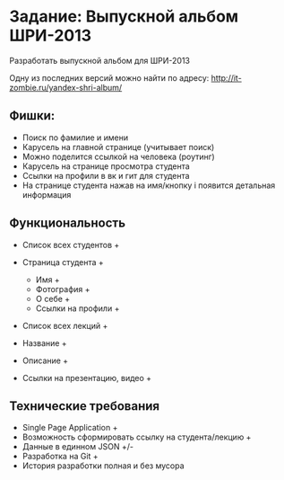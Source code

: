 Задание: Выпускной альбом ШРИ-2013
=========
Разработать выпускной альбом для ШРИ-2013 

Одну из последних версий можно найти по адресу: 
http://it-zombie.ru/yandex-shri-album/

Фишки: 
----
- Поиск по фамилие и имени
- Карусель на главной странице (учитывает поиск)
- Можно поделится ссылкой на человека (роутинг)
- Карусель на странице просмотра студента
- Ссылки на профили в вк и гит для студента
- На странице студента нажав на имя/кнопку i появится детальная информация

Функциональность
----
- Список всех студентов +
- Страница студента +
  - Имя +
  - Фотография +
  - О себе +
  - Ссылки на профили +


- Список всех лекций +
 - Название +
 - Описание +
 - Ссылки на презентацию, видео +

Технические требования
----
- Single Page Application +
- Возможность сформировать ссылку на студента/лекцию +
- Данные в единном JSON +/-
- Разработка на Git +
- История разработки полная и без мусора 